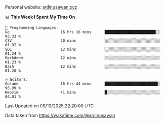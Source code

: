 Personal website: [ardinusawan.xyz](https://ardinusawan.xyz)

<!--START_SECTION:waka-->
📊 **This Week I Spent My Time On** 

```text
💬 Programming Languages: 
Go                       16 hrs 16 mins      ███████████████████████░░   93.33 % 
CSV                      20 mins             ░░░░░░░░░░░░░░░░░░░░░░░░░   01.92 % 
SQL                      12 mins             ░░░░░░░░░░░░░░░░░░░░░░░░░   01.24 % 
Markdown                 12 mins             ░░░░░░░░░░░░░░░░░░░░░░░░░   01.23 % 
Bash                     12 mins             ░░░░░░░░░░░░░░░░░░░░░░░░░   01.20 % 

🔥 Editors: 
GoLand                   16 hrs 44 mins      ████████████████████████░   95.99 % 
Neovim                   41 mins             █░░░░░░░░░░░░░░░░░░░░░░░░   04.01 % 
```


 Last Updated on 09/10/2025 22:20:00 UTC
<!--END_SECTION:waka-->
Data taken from https://wakatime.com/@ardinusawan
